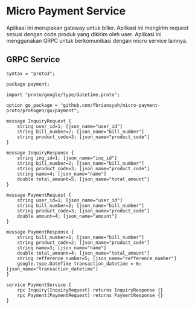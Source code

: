 # Micro Payment Service
Aplikasi ini merupakan gateway untuk biller. Aplikasi ini mengirim request sesuai dengan code produk yang dikirim oleh user. Aplikasi ini menggunakan GRPC untuk berkomunikasi dengan micro service lainnya.

## GRPC Service
```proto3
syntax = "proto3";

package payment;

import "proto/google/type/datetime.proto";

option go_package = "github.com/fbriansyah/micro-payment-proto/protogen/go/payment";

message InquiryRequest {
    string user_id=1; [json_name="user_id"]
    string bill_number=2; [json_name="bill_number"]
    string product_code=3; [json_name="product_code"]
}

message InquiryResponse {
    string inq_id=1; [json_name="inq_id"]
    string bill_number=2; [json_name="bill_number"]
    string product_code=3; [json_name="product_code"]
    string name=4; [json_name="name"]
    double total_amount=5; [json_name="total_amount"]
}

message PaymentRequest {
    string user_id=1; [json_name="user_id"]
    string bill_number=2; [json_name="bill_number"]
    string product_code=3; [json_name="product_code"]
    double amount=4; [json_name="amount"]
}

message PaymentResponse {
    string bill_number=1; [json_name="bill_number"]
    string product_code=2; [json_name="product_code"]
    string name=3; [json_name="name"]
    double total_amount=4; [json_name="total_amount"]
    string refference_number=5; [json_name="refference_number"]
    google.type.DateTime transaction_datetime = 6; [json_name="transaction_datetime"]
}

service PaymentService {
    rpc Inquiry(InquiryRequest) returns InquiryResponse {}
    rpc Payment(PaymentRequest) returns PaymentResponse {}
}
```